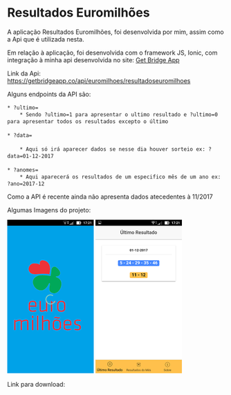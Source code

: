 # Resultados Euromilhões 

A aplicação Resultados Euromilhões, foi desenvolvida por mim, assim como a Api que é utilizada nesta.

Em relação à aplicação, foi desenvolvida com o framework JS, Ionic, com integração à minha api desenvolvida no site: 
[Get Bridge App](https://getbridgeapp.co/)

Link da Api: https://getbridgeapp.co/api/euromilhoes/resultadoseuromilhoes

Alguns endpoints da API são:

	* ?ultimo=
		* Sendo ?ultimo=1 para apresentar o ultimo resultado e ?ultimo=0 para apresentar todos os resultados excepto o último

	* ?data=

	 	* Aqui só irá aparecer dados se nesse dia houver sorteio ex: ?data=01-12-2017

	* ?anomes=
		* Aqui aparecerá os resultados de um especifico mês de um ano ex: ?ano=2017-12

Como a API é recente ainda não apresenta dados atecedentes à 11/2017

Algumas Imagens do projeto:

![alt text](https://raw.githubusercontent.com/rubenandre/Euromilhoes-ionic/master/imagens/splash.png "Splash Screen")
![alt text](https://raw.githubusercontent.com/rubenandre/Euromilhoes-ionic/master/imagens/home.png "Home Screen")

Link para download:

